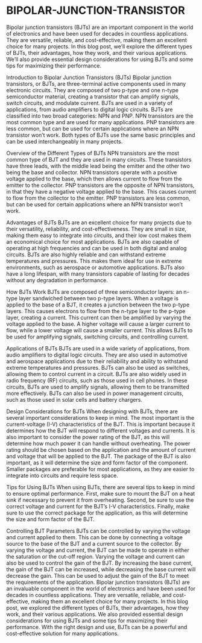 # BIPOLAR-JUNCTION-TRANSISTOR

Bipolar junction transistors (BJTs) are an important component in the world of electronics and have been used for decades in countless applications. They are versatile, reliable, and cost-effective, making them an excellent choice for many projects. In this blog post, we’ll explore the different types of BJTs, their advantages, how they work, and their various applications. We’ll also provide essential design considerations for using BJTs and some tips for maximizing their performance.

Introduction to Bipolar Junction Transistors (BJTs)
Bipolar junction transistors, or BJTs, are three-terminal active components used in many electronic circuits. They are composed of two p-type and one n-type semiconductor material, creating a transistor that can amplify signals, switch circuits, and modulate current. BJTs are used in a variety of applications, from audio amplifiers to digital logic circuits.
BJTs are classified into two broad categories: NPN and PNP. NPN transistors are the most common type and are used for many applications. PNP transistors are less common, but can be used for certain applications where an NPN transistor won’t work. Both types of BJTs use the same basic principles and can be used interchangeably in many projects.

Overview of the Different Types of BJTs
NPN transistors are the most common type of BJT and they are used in many circuits. These transistors have three leads, with the middle lead being the emitter and the other two being the base and collector. NPN transistors operate with a positive voltage applied to the base, which then allows current to flow from the emitter to the collector.
PNP transistors are the opposite of NPN transistors, in that they have a negative voltage applied to the base. This causes current to flow from the collector to the emitter. PNP transistors are less common, but can be used for certain applications where an NPN transistor won’t work.

Advantages of BJTs
BJTs are an excellent choice for many projects due to their versatility, reliability, and cost-effectiveness. They are small in size, making them easy to integrate into circuits, and their low cost makes them an economical choice for most applications. BJTs are also capable of operating at high frequencies and can be used in both digital and analog circuits.
BJTs are also highly reliable and can withstand extreme temperatures and pressures. This makes them ideal for use in extreme environments, such as aerospace or automotive applications. BJTs also have a long lifespan, with many transistors capable of lasting for decades without any degradation in performance.

How BJTs Work
BJTs are composed of three semiconductor layers: an n-type layer sandwiched between two p-type layers. When a voltage is applied to the base of a BJT, it creates a junction between the two p-type layers. This causes electrons to flow from the n-type layer to the p-type layer, creating a current.
This current can then be amplified by varying the voltage applied to the base. A higher voltage will cause a larger current to flow, while a lower voltage will cause a smaller current. This allows BJTs to be used for amplifying signals, switching circuits, and controlling current.

Applications of BJTs
BJTs are used in a wide variety of applications, from audio amplifiers to digital logic circuits. They are also used in automotive and aerospace applications due to their reliability and ability to withstand extreme temperatures and pressures. BJTs can also be used as switches, allowing them to control current in a circuit.
BJTs are also widely used in radio frequency (RF) circuits, such as those used in cell phones. In these circuits, BJTs are used to amplify signals, allowing them to be transmitted more effectively. BJTs can also be used in power management circuits, such as those used in solar cells and battery chargers.

Design Considerations for BJTs
When designing with BJTs, there are several important considerations to keep in mind. The most important is the current-voltage (I-V) characteristics of the BJT. This is important because it determines how the BJT will respond to different voltages and currents.
It is also important to consider the power rating of the BJT, as this will determine how much power it can handle without overheating. The power rating should be chosen based on the application and the amount of current and voltage that will be applied to the BJT.
The package of the BJT is also important, as it will determine the size and form factor of the component. Smaller packages are preferable for most applications, as they are easier to integrate into circuits and require less space.

Tips for Using BJTs
When using BJTs, there are several tips to keep in mind to ensure optimal performance. First, make sure to mount the BJT on a heat sink if necessary to prevent it from overheating. Second, be sure to use the correct voltage and current for the BJT’s I-V characteristics. Finally, make sure to use the correct package for the application, as this will determine the size and form factor of the BJT.

Controlling BJT Parameters
BJTs can be controlled by varying the voltage and current applied to them. This can be done by connecting a voltage source to the base of the BJT and a current source to the collector. By varying the voltage and current, the BJT can be made to operate in either the saturation or the cut-off region.
Varying the voltage and current can also be used to control the gain of the BJT. By increasing the base current, the gain of the BJT can be increased, while decreasing the base current will decrease the gain. This can be used to adjust the gain of the BJT to meet the requirements of the application.
Bipolar junction transistors (BJTs) are an invaluable component in the world of electronics and have been used for decades in countless applications. They are versatile, reliable, and cost-effective, making them an excellent choice for many projects. In this blog post, we explored the different types of BJTs, their advantages, how they work, and their various applications. We also provided essential design considerations for using BJTs and some tips for maximizing their performance. With the right design and use, BJTs can be a powerful and cost-effective solution for many applications.
